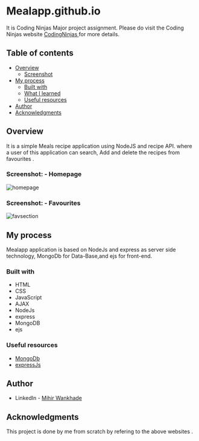 # Mealapp.github.io
It is  Coding Ninjas Major project assignment. Please do visit the Coding Ninjas website [CodingNinjas ](https://www.codingninjas.com/) for more details.

## Table of contents

- [Overview](#overview)
  - [Screenshot](#screenshot)
- [My process](#my-process)
  - [Built with](#built-with)
  - [What I learned](#what-i-learned)
  - [Useful resources](#useful-resources)
- [Author](#author)
- [Acknowledgments](#acknowledgments)

## Overview

It is a simple Meals recipe application using NodeJS and recipe API. where a user of this application can search, Add and delete the recipes from favourites .

### Screenshot: - Homepage

![homepage](https://user-images.githubusercontent.com/87888969/230884577-f6991dc7-fb55-4704-9bd3-650ec86023d7.png)

### Screenshot: - Favourites

![favsection](https://user-images.githubusercontent.com/87888969/230884636-374843cf-e407-43a8-8ffa-6381755829c5.png)

## My process

Mealapp application is based on NodeJs and express as server side technology, MongoDb for Data-Base,and ejs for front-end.  
### Built with

- HTML
- CSS
- JavaScript
- AJAX
- NodeJs
- express
- MongoDB
- ejs
### Useful resources

- [MongoDb](https://mongoosejs.com/)
- [expressJs](https://expressjs.com/)

## Author

- LinkedIn - [Mihir Wankhade](https://www.linkedin.com/in/mihir-wankhade/)


## Acknowledgments

This project is done by me from scratch by refering to the above websites .
